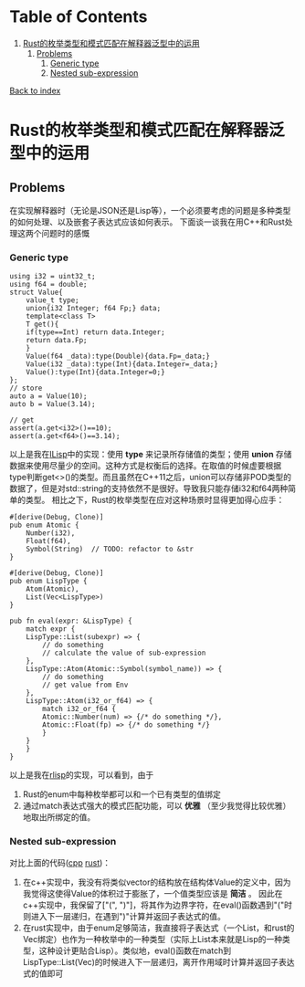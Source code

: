 
# Table of Contents

1.  [Rust的枚举类型和模式匹配在解释器泛型中的运用](#org9914ab7)
    1.  [Problems](#orga350488)
        1.  [Generic type](#org6fc7e2b)
        2.  [Nested sub-expression](#org03eb3ba)

[Back to index](../index.html)


<a id="org9914ab7"></a>

# Rust的枚举类型和模式匹配在解释器泛型中的运用


<a id="orga350488"></a>

## Problems

在实现解释器时（无论是JSON还是Lisp等），一个必须要考虑的问题是多种类型的如何处理、以及嵌套子表达式应该如何表示。
下面谈一谈我在用C++和Rust处理这两个问题时的感慨


<a id="org6fc7e2b"></a>

### Generic type

<a id="orgd8fd20a"></a>

    using i32 = uint32_t;
    using f64 = double;
    struct Value{
        value_t type;
        union{i32 Integer; f64 Fp;} data;
        template<class T>
        T get(){
    	if(type==Int) return data.Integer;
    	return data.Fp;
        }
        Value(f64 _data):type(Double){data.Fp=_data;}
        Value(i32 _data):type(Int){data.Integer=_data;}
        Value():type(Int){data.Integer=0;}
    };
    // store
    auto a = Value(10);
    auto b = Value(3.14);
    
    // get
    assert(a.get<i32>()==10);
    assert(a.get<f64>()==3.14);

以上是我在[ILisp](https://github.com/kabu1204/ILisp)中的实现：使用 ****type**** 来记录所存储值的类型；使用 ****union**** 存储数据来使用尽量少的空间。这种方式是权衡后的选择。在取值的时候虚要根据type判断get<>()的类型。而且虽然在C++11之后，union可以存储非POD类型的数据了，但是对std::string的支持依然不是很好。导致我只能存储i32和f64两种简单的类型。
相比之下，Rust的枚举类型在应对这种场景时显得更加得心应手：
<a id="orgab69627"></a>

    #[derive(Debug, Clone)]
    pub enum Atomic {
        Number(i32),
        Float(f64),
        Symbol(String)  // TODO: refactor to &str
    }
    
    #[derive(Debug, Clone)]
    pub enum LispType {
        Atom(Atomic),
        List(Vec<LispType>)
    }
    
    pub fn eval(expr: &LispType) {
        match expr {
    	LispType::List(subexpr) => {
    	    // do something
    	    // calculate the value of sub-expression
    	},
    	LispType::Atom(Atomic::Symbol(symbol_name)) => {
    	    // do something
    	    // get value from Env
    	},
    	LispType::Atom(i32_or_f64) => {
    	    match i32_or_f64 {
    		Atomic::Number(num) => {/* do something */},
    		Atomic::Float(fp) => {/* do something */}
    	    }
    	}
        }
    }

以上是我在[rlisp](https://github.com/kabu1204/rlisp)的实现，可以看到，由于

1.  Rust的enum中每种枚举都可以和一个已有类型的值绑定
2.  通过match表达式强大的模式匹配功能，可以 ****优雅**** （至少我觉得比较优雅） 地取出所绑定的值。


<a id="org03eb3ba"></a>

### Nested sub-expression

对比上面的代码([cpp](#orgd8fd20a) [rust](#orgab69627))：

1.  在c++实现中，我没有将类似vector<Value>的结构放在结构体Value的定义中，因为我觉得这使得Value的体积过于膨胀了，一个值类型应该是 ****简洁**** 。
    因此在c++实现中，我保留了["(", ")"]，将其作为边界字符，在eval()函数遇到"("时则进入下一层递归，在遇到")"计算并返回子表达式的值。
2.  在rust实现中，由于enum足够简洁，我直接将子表达式（一个List，和rust的Vec<Lisptype>绑定）也作为一种枚举中的一种类型（实际上List本来就是Lisp的一种类型，这种设计更贴合Lisp）。类似地，eval()函数在match到LispType::List(Vec<LispType>)的时候进入下一层递归，离开作用域时计算并返回子表达式的值即可

